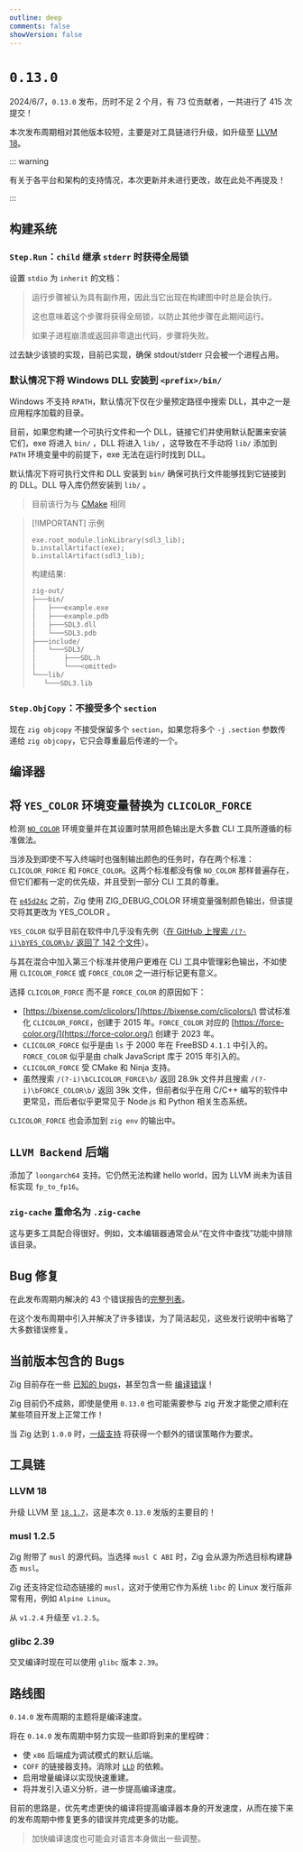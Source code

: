```yaml
---
outline: deep
comments: false
showVersion: false
---
```


# `0.13.0`

2024/6/7，`0.13.0` 发布，历时不足 2 个月，有 73 位贡献者，一共进行了 415 次提交！

本次发布周期相对其他版本较短，主要是对工具链进行升级，如升级至 [LLVM 18](https://ziglang.org/download/0.13.0/release-notes.html#LLVM-18)。

::: warning

有关于各平台和架构的支持情况，本次更新并未进行更改，故在此处不再提及！

:::

## 构建系统

### `Step.Run`：`child` 继承 `stderr` 时获得全局锁

设置 `stdio` 为 `inherit` 的文档：

> 运行步骤被认为具有副作用，因此当它出现在构建图中时总是会执行。
>
> 这也意味着这个步骤将获得全局锁，以防止其他步骤在此期间运行。
>
> 如果子进程崩溃或返回非零退出代码，步骤将失败。

过去缺少该锁的实现，目前已实现，确保 stdout/stderr 只会被一个进程占用。

### 默认情况下将 Windows DLL 安装到 `<prefix>/bin/`

Windows 不支持 `RPATH`，默认情况下仅在少量预定路径中搜索 DLL，其中之一是应用程序加载的目录。

目前，如果您构建一个可执行文件和一个 DLL，链接它们并使用默认配置来安装它们，exe 将进入 `bin/` ，DLL 将进入 `lib/` ，这导致在不手动将 `lib/` 添加到 `PATH` 环境变量中的前提下，exe 无法在运行时找到 DLL。

默认情况下将可执行文件和 DLL 安装到 `bin/` 确保可执行文件能够找到它链接到的 DLL。DLL 导入库仍然安装到 `lib/` 。

> 目前该行为与 [CMake](https://github.com/ziglang/zig/pull/19743) 相同

> [!IMPORTANT] 示例
>
> ```zig
> exe.root_module.linkLibrary(sdl3_lib);
> b.installArtifact(exe);
> b.installArtifact(sdl3_lib);
> ```
>
> 构建结果:
>
> ```sh
> zig-out/
> ├───bin/
> │   ├───example.exe
> │   ├───example.pdb
> │   ├───SDL3.dll
> │   └───SDL3.pdb
> ├───include/
> │   └───SDL3/
> │       ├───SDL.h
> │       └───<omitted>
> └───lib/
>    └───SDL3.lib
> ```

### `Step.ObjCopy`：不接受多个 `section`

现在 `zig objcopy` 不接受保留多个 `section`，如果您将多个 `-j` `.section` 参数传递给 `zig objcopy`，它只会尊重最后传递的一个。

## 编译器

## 将 `YES_COLOR` 环境变量替换为 `CLICOLOR_FORCE`

检测 [`NO_COLOR`](https://no-color.org/) 环境变量并在其设置时禁用颜色输出是大多数 CLI 工具所遵循的标准做法。

当涉及到即使不写入终端时也强制输出颜色的任务时，存在两个标准：`CLICOLOR_FORCE` 和 `FORCE_COLOR`。这两个标准都没有像 `NO_COLOR` 那样普遍存在，但它们都有一定的优先级，并且受到一部分 CLI 工具的尊重。

在 [`e45d24c`](https://github.com/ziglang/zig/commit/e45d24c0de29eb6668e56ea927e15505674833a6) 之前，Zig 使用 ZIG_DEBUG_COLOR 环境变量强制颜色输出，但该提交将其更改为 YES_COLOR 。

`YES_COLOR` 似乎目前在软件中几乎没有先例（[在 GitHub 上搜索 `/(?-i)\bYES_COLOR\b/` 返回了 142 个文件](https://github.com/search?q=%2F%28%3F-i%29%5CbYES_COLOR%5Cb%2F&type=code)）。

与其在混合中加入第三个标准并使用户更难在 CLI 工具中管理彩色输出，不如使用 `CLICOLOR_FORCE` 或 `FORCE_COLOR` 之一进行标记更有意义。

选择 `CLICOLOR_FORCE` 而不是 `FORCE_COLOR` 的原因如下：

- [https://bixense.com/clicolors/](https://bixense.com/clicolors/) 尝试标准化 `CLICOLOR_FORCE`，创建于 2015 年。`FORCE_COLOR` 对应的 [https://force-color.org/](https://force-color.org/) 创建于 2023 年。
- `CLICOLOR_FORCE` 似乎是由 `ls` 于 2000 年在 FreeBSD `4.1.1` 中引入的。`FORCE_COLOR` 似乎是由 chalk JavaScript 库于 2015 年引入的。
- `CLICOLOR_FORCE` 受 CMake 和 Ninja 支持。
- 虽然搜索 `/(?-i)\bCLICOLOR_FORCE\b/` 返回 28.9k 文件并且搜索 `/(?-i)\bFORCE_COLOR\b/` 返回 39k 文件，但前者似乎在用 C/C++ 编写的软件中更常见，而后者似乎更常见于 Node.js 和 Python 相关生态系统。

`CLICOLOR_FORCE` 也会添加到 `zig env` 的输出中。

## `LLVM Backend` 后端

添加了 `loongarch64` 支持。它仍然无法构建 hello world，因为 LLVM 尚未为该目标实现 `fp_to_fp16`。

### `zig-cache` 重命名为 `.zig-cache`

这与更多工具配合得很好。例如，文本编辑器通常会从“在文件中查找”功能中排除该目录。

## Bug 修复

在此发布周期内解决的 43 个错误报告的[完整列表](https://github.com/ziglang/zig/issues?q=is%3Aclosed+is%3Aissue+label%3Abug+milestone%3A0.13.0)。

在这个发布周期中引入并解决了许多错误，为了简洁起见，这些发行说明中省略了大多数错误修复。

## 当前版本包含的 Bugs

Zig 目前存在一些 [已知的 bugs](https://github.com/ziglang/zig/issues?q=is%3Aopen+is%3Aissue+label%3Abug)，甚至包含一些 [编译错误](https://github.com/ziglang/zig/issues?q=is%3Aopen+is%3Aissue+label%3Amiscompilation)！

Zig 目前仍不成熟，即使是使用 `0.13.0` 也可能需要参与 zig 开发才能使之顺利在某些项目开发上正常工作！

当 Zig 达到 `1.0.0` 时，[一级支持](https://ziglang.org/download/0.12.0/release-notes.html#Tier-1-Support) 将获得一个额外的错误策略作为要求。

## 工具链

### LLVM 18

升级 LLVM 至 [`18.1.7`](http://releases.llvm.org/16.0.0/docs/ReleaseNotes.html)，这是本次 `0.13.0` 发版的主要目的！

### musl 1.2.5

Zig 附带了 `musl` 的源代码。当选择 `musl C ABI` 时，Zig 会从源为所选目标构建静态 `musl`。

Zig 还支持定位动态链接的 `musl`，这对于使用它作为系统 `libc` 的 Linux 发行版非常有用，例如 `Alpine Linux`。

从 `v1.2.4` 升级至 `v1.2.5`。

### glibc 2.39

交叉编译时现在可以使用 `glibc` 版本 `2.39`。

## 路线图

`0.14.0` 发布周期的主题将是编译速度。

将在 `0.14.0` 发布周期中努力实现一些即将到来的里程碑：

- 使 `x86` 后端成为调试模式的默认后端。
- `COFF` 的链接器支持。消除对 [`LLD`](https://lld.llvm.org/) 的依赖。
- 启用增量编译以实现快速重建。
- 将并发引入语义分析，进一步提高编译速度。

目前的思路是，优先考虑更快的编译将提高编译器本身的开发速度，从而在接下来的发布周期中修复更多的错误并完成更多的功能。

> 加快编译速度也可能会对语言本身做出一些调整。
